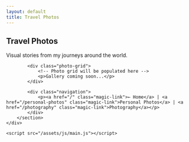 ```yaml
---
layout: default
title: Travel Photos
---
```


<!DOCTYPE html>
<html lang="en">
<head>
    <meta charset="UTF-8">
    <meta name="viewport" content="width=device-width, initial-scale=1.0">
    <title>{{ page.title }}</title>
    <link rel="stylesheet" href="/assets/css/style.css">
</head>
<body>
    <div class="container">
        <section class="section animate-in">
            <h1>Travel Photos</h1>
            <p>Visual stories from my journeys around the world.</p>
            
            <div class="photo-grid">
                <!-- Photo grid will be populated here -->
                <p>Gallery coming soon...</p>
            </div>
            
            <div class="navigation">
                <p><a href="/" class="magic-link">← Home</a> | <a href="/personal-photos" class="magic-link">Personal Photos</a> | <a href="/photography" class="magic-link">Photography</a></p>
            </div>
        </section>
    </div>

    <script src="/assets/js/main.js"></script>
</body>
</html> 